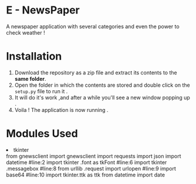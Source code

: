 # E - NewsPaper 
A newspaper application with several categories and even the power to check weather ! 

# Installation
1) Download the repository as a zip file and extract its contents to the <b>same folder</b>.
2) Open the folder in which the contents are stored and double click on the `setup.py` file to run it . 
3) It will do it's work ,and after a while you'll see a new window popping up . 
4) Voila ! The application is now running . 

# Modules Used
<li> tkinter </li>
from gnewsclient import gnewsclient
import requests 
import json
import datetime #line:2
import tkinter .font as tkFont #line:6
import tkinter .messagebox #line:8
from urllib .request import urlopen #line:9
import base64 #line:10
import tkinter.ttk as ttk
from datetime import date
